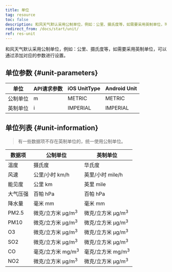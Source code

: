 ```yaml
---
title: 单位
tag: resource
toc: false
description: 和风天气默认采用公制单位，例如：公里、摄氏度等，如需要采用英制单位，可以通过在接口中增加参数`unit=i`（英制）或`unit=m`（公制）进行单位的选择。
redirect_from: /docs/start/unit/
ref: res-unit
---
```


和风天气默认采用公制单位，例如：公里、摄氏度等，如需要采用英制单位，可以通过添加对应的参数进行设置。

## 单位参数 {#unit-parameters}

| 单位      | API请求参数 | iOS UnitType  | Android Unit  |
| -------- | ---------- | ------------- | ------------- |
| 公制单位  | m          | METRIC        | METRIC         |
| 英制单位  | i          | IMPERIAL      | IMPERIAL       |

## 单位列表 {#unit-information}

> 有一些数据项不存在英制单位的，统一使用公制单位。
 
| 数据项   | 公制单位                     | 英制单位                     |
| -------- | ---------------------------- | ---------------------------- |
| 温度     | 摄氏度                       | 华氏度                       |
| 风速     | 公里/小时 km/h               | 英里/小时 mile/h             |
| 能见度   | 公里 km                      | 英里 mile                    |
| 大气压强 | 百帕 hPa                     | 百帕 hPa                     |
| 降水量   | 毫米 mm                      | 毫米 mm                      |
| PM2.5    | 微克/立方米 μg/m<sup>3</sup> | 微克/立方米 μg/m<sup>3</sup> |
| PM10     | 微克/立方米 μg/m<sup>3</sup> | 微克/立方米 μg/m<sup>3</sup> |
| O3       | 微克/立方米 μg/m<sup>3</sup> | 微克/立方米 μg/m<sup>3</sup> |
| SO2      | 微克/立方米 μg/m<sup>3</sup> | 微克/立方米 μg/m<sup>3</sup> |
| CO       | 毫克/立方米 mg/m<sup>3</sup> | 毫克/立方米 mg/m<sup>3</sup> |
| NO2      | 微克/立方米 μg/m<sup>3</sup> | 微克/立方米 μg/m<sup>3</sup> |
